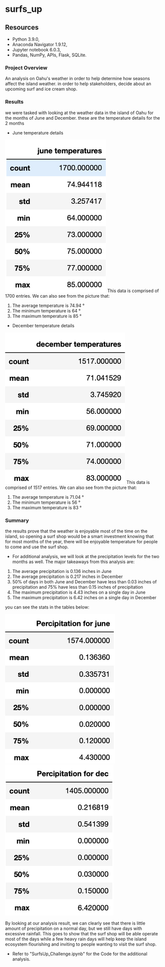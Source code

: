 # surfs_up

## Resources
* Python 3.9.0, 
* Anaconda Navigator 1.9.12,
* Jupyter notebook 6.0.3,
* Pandas, NumPy, APIs, Flask, SQLite.

### Project Overview

An analysis on Oahu's weather in order to help determine how seasons affect the island weather. in order to help stakeholders, decide about an upcoming surf and ice cream shop.

### Results

we were tasked with looking at the weather data in the island of Oahu for the months of June and December. these are the temperature details for the 2 months 

* June temperature details 

![picture](analysis/fig1.png)
This data is comprised of 1700 entries. We can also see from the picture that:

1. The average temperature is 74.94 °
2. The minimum temperature is 64 °
3. The maximum temperature is 85 °

* December temperature details 

![picture](analysis/fig2.png)
This data is comprised of 1517 entries. We can also see from the picture that:

1. The average temperature is 71.04 °
2. The minimum temperature is 56 °
3. The maximum temperature is 83 °

### Summary

the results prove that the weather is enjoyable most of the time on the island, so opening a surf shop would be a smart investment knowing that for most months of the year, there will be enjoyable temperature for people to come and use the surf shop.

* For additional analysis, we will look at the precipitation levels for the two months as well. The major takeaways from this analysis are:

1. The average precipitation is 0.136 inches in June
2. The average precipitation is 0.217 inches in December
3. 50% of days in both June and December have less than 0.03 inches of precipitation and 75% have less than 0.15 inches of precipitation
4. The maximum precipitation is 4.43 inches on a single day in June
5. The maximum precipitation is 6.42 inches on a single day in December

you can see the stats in the tables below:

![picture](analysis/fig3.png)![picture](analysis/fig4.png)

By looking at our analysis result, we can clearly see that there is little amount of precipitation on a normal day, but we still have days with excessive rainfall. This goes to show that the surf shop will be able operate most of the days while a few heavy rain days will help keep the island ecosystem flourishing and inviting to people wanting to visit the surf shop.

- Refer to "SurfsUp_Challenge.ipynb" for the Code for the additional analysis.
